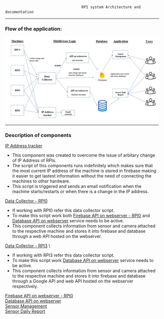                                        RPI system Architecture and documentation

---

### Flow of the application:
<img src="https://github.com/sakshi-seth-17/Centralized-Documentation/blob/main/SystemArchitecture.jpg" alt="Alt text" title="Optional title">

---
### Description of components

[IP Address tracker](https://github.com/TsailabBioinformatics/TrackIPAddress)
  - This component was created to overcome the issue of arbitary change of IP Address of RPIs. 
  - The script of this components runs indefinitely which makes sure that the most current IP address of the machine is stored in firebase making it easier to get lastest information without the need of connecting the machines to other hardware. 
  - This script is triggered and sends an email notification when the machine starts/restarts or when there is a change in the IP address. 


[Data Collector - RPI0](https://github.com/TsailabBioinformatics/Data-Collector-RPI0) 
   - If working with RPI0 refer this data collector script.
   - To make this script work both [Firebase API on webserver - RPI0](https://github.com/TsailabBioinformatics/RPI0-API) and [Database API on webserver](https://github.com/TsailabBioinformatics/SensorsData) service needs to be active. 
   - This component collects information from sensor and camera attached to the respective machine and stores it into firebase and database through a web API hosted on the webserver.


[Data Collector - RPI3](https://github.com/TsailabBioinformatics/Data-Collector-RPI3) \
   - If working with RPI3 refer this data collector script.
   - To make this script work [Database API on webserver](www.google.com) service needs to be active. 
   - This component collects information from sensor and camera attached to the respective machine and stores it into firebase and database through a Google API and web API hosted on the webserver respectively.

[Firebase API on webserver - RPI0](https://github.com/TsailabBioinformatics/RPI0-API) \
[Database API on webserver](https://github.com/TsailabBioinformatics/SensorsData) \
[Sensor Management](www.google.com) \
[Sensor Daily Report](www.google.com) 
